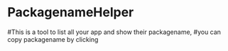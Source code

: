 # PackagenameHelper
#This is a tool to list all your app and show their packagename,
#you can copy packagename by clicking
